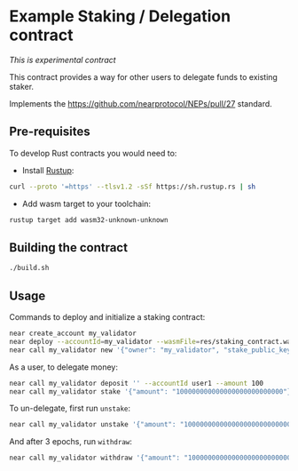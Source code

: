 # Example Staking / Delegation contract

*This is experimental contract*

This contract provides a way for other users to delegate funds to existing staker.

Implements the https://github.com/nearprotocol/NEPs/pull/27 standard.

## Pre-requisites

To develop Rust contracts you would need to:
* Install [Rustup](https://rustup.rs/):
```bash
curl --proto '=https' --tlsv1.2 -sSf https://sh.rustup.rs | sh
```
* Add wasm target to your toolchain:
```bash
rustup target add wasm32-unknown-unknown
```

## Building the contract

```bash
./build.sh
```

## Usage

Commands to deploy and initialize a staking contract:

```bash
near create_account my_validator
near deploy --accountId=my_validator --wasmFile=res/staking_contract.wasm
near call my_validator new '{"owner": "my_validator", "stake_public_key": "CE3QAXyVLeScmY9YeEyR3Tw9yXfjBPzFLzroTranYtVb"}' --account_id my_validator
```

As a user, to delegate money:

```bash
near call my_validator deposit '' --accountId user1 --amount 100
near call my_validator stake '{"amount": "100000000000000000000000000"}' --accountId user1
```

To un-delegate, first run `unstake`:

```bash
near call my_validator unstake '{"amount": "100000000000000000000000000"}' --accountId user1
```

And after 3 epochs, run `withdraw`:

```bash
near call my_validator withdraw '{"amount": "100000000000000000000000000"}' --accountId user1
```
